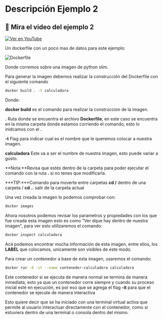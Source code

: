 # Descripción Ejemplo 2

## 🎥 Mira el video del ejemplo 2

[![Ver en YouTube](https://img.youtube.com/vi/oUBFYVXyrg0/0.jpg)](https://www.youtube.com/watch?v=oUBFYVXyrg0)

Un dockerfile con un poco mas de datos para este ejemplo:

![Dockerfile](Dockerfile)

Donde corremos sobre una imagen de python slim.

Para generar la imagen debemos realizar la construcción del Dockerfile con el siguiente comando

   ```bash
   docker build . -t calculadora
 ```

 Donde:
 
**docker build** es el comando para realizar la construccion de la imagen.

**.** Ruta donde se encuentra el archivo **Dockerfile**, en este caso se encuentra en la misma carpeta donde estamos corriendo el comando, esto lo inidcamos con el **.**

**-t** Flag para indicar cual es el nombre que le queremos colocar a nuestra imagen.

**calculadora** Este va a ser el numbre de nuestra imagen, esto puede variar a gusto.

**Nota:**Revisa que estés dentro de la carpeta para poder ejecutar el comando con la ruta **.** si no tenes que modificarla.

***TIP:***Comando para moverte entre carpetas **cd /<nombre-del-directorio>** dentro de una carpeta / **cd ..** salir de la carpeta actual

Una vez creada la imagen lo podemos comprobar con:

   ```bash
   docker images
 ``` 

Ahora nosotros podemos revisar los parametros y propiedades con los que fue creada esta imagen esto es como "Ver dque hay dentro de nuestra imagen", para ver esto utilizaremos el comando:

   ```bash
   docker inspect calculadora
 ```

Acá podemos encontrar mucha información de esta imagen, entre ellos, los **LABEL** que colocamos, unicamente son visibles de este modo.

Para crear un contenedor a base de esta imagen, usaremos el comando:

   ```bash
   docker run -d -it --name contenedor-calculadora calculadora
 ```

Este contenedor si se ejecuta de manera normal se termina de manera inmediata, esto ya que un contenedor corre siempre y cuando su proceso inicial esté en ejecución, es por eso que se agrega el flag **-it** para que el contenedor se ejecute de manera interactiva

Esto quiere decir que se ha iniciado con una terminal virtual activa que permite al usuario interactuar directamente con el contenedor, como si estuviera dentro de una terminal o consola dentro del mismo.
